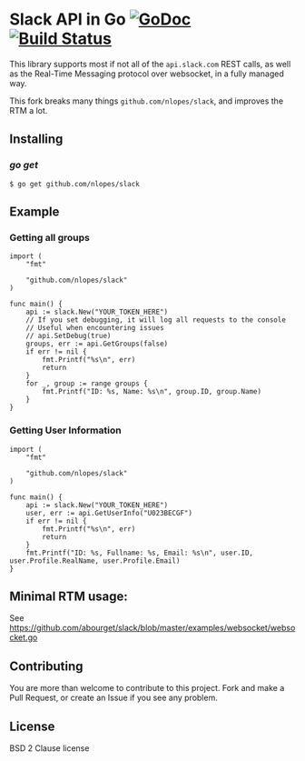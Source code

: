 Slack API in Go [![GoDoc](https://godoc.org/github.com/nlopes/slack?status.png)](https://godoc.org/github.com/nlopes/slack) [![Build Status](https://travis-ci.org/nlopes/slack.svg)](https://travis-ci.org/nlopes/slack)
===============

This library supports most if not all of the `api.slack.com` REST
calls, as well as the Real-Time Messaging protocol over websocket, in
a fully managed way.

This fork breaks many things `github.com/nlopes/slack`, and improves
the RTM a lot.

## Installing

### *go get*

    $ go get github.com/nlopes/slack

## Example

### Getting all groups

    import (
		"fmt"

		"github.com/nlopes/slack"
	)

    func main() {
		api := slack.New("YOUR_TOKEN_HERE")
		// If you set debugging, it will log all requests to the console
		// Useful when encountering issues
		// api.SetDebug(true)
		groups, err := api.GetGroups(false)
		if err != nil {
			fmt.Printf("%s\n", err)
			return
		}
		for _, group := range groups {
			fmt.Printf("ID: %s, Name: %s\n", group.ID, group.Name)
		}
	}

### Getting User Information

    import (
	    "fmt"

	    "github.com/nlopes/slack"
    )

    func main() {
	    api := slack.New("YOUR_TOKEN_HERE")
	    user, err := api.GetUserInfo("U023BECGF")
	    if err != nil {
		    fmt.Printf("%s\n", err)
		    return
	    }
	    fmt.Printf("ID: %s, Fullname: %s, Email: %s\n", user.ID, user.Profile.RealName, user.Profile.Email)
    }

## Minimal RTM usage:

See https://github.com/abourget/slack/blob/master/examples/websocket/websocket.go


## Contributing

You are more than welcome to contribute to this project.  Fork and
make a Pull Request, or create an Issue if you see any problem.

## License

BSD 2 Clause license
